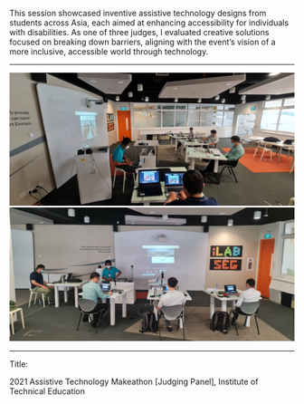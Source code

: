 This session showcased inventive assistive technology designs from students across Asia, each aimed at enhancing accessibility for individuals with disabilities. As one of three judges, I evaluated creative solutions focused on breaking down barriers, aligning with the event’s vision of a more inclusive, accessible world through technology.

---

![](sn001.jpg)
![](sn002.jpg)

---

Title:

2021 Assistive Technology Makeathon [Judging Panel], Institute of Technical Education
